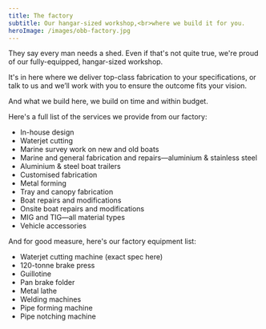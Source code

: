 ```yaml
---
title: The factory
subtitle: Our hangar-sized workshop,<br>where we build it for you.
heroImage: /images/obb-factory.jpg
---
```


They say every man needs a shed. Even if that's not quite true, we're proud of our fully-equipped, hangar-sized workshop.

It's in here where we deliver top-class fabrication to your specifications, or talk to us and we’ll work with you to ensure the outcome fits your vision.

And what we build here, we build on time and within budget.

Here's a full list of the services we provide from our factory:
* In-house design
* Waterjet cutting
* Marine survey work on new and old boats
* Marine and general fabrication and repairs—aluminium & stainless steel 
* Aluminium & steel boat trailers
* Customised fabrication
* Metal forming
* Tray and canopy fabrication 
* Boat repairs and modifications
* Onsite boat repairs and modifications
* MIG and TIG—all material types
* Vehicle accessories 

And for good measure, here's our factory equipment list:
* Waterjet cutting machine (exact spec here)
* 120-tonne brake press
* Guillotine
* Pan brake folder
* Metal lathe
* Welding machines
* Pipe forming machine
* Pipe notching machine
